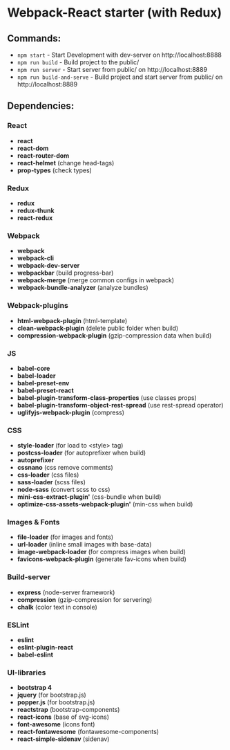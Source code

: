 # Webpack-React starter (with Redux)

## Commands:
* `npm start` - Start Development with dev-server on http://localhost:8888
* `npm run build` - Build project to the public/
* `npm run server` - Start server from public/ on http://localhost:8889
* `npm run build-and-serve` - Build project and start server from public/ on http://localhost:8889


## Dependencies:

### React
* **react**
* **react-dom**
* **react-router-dom**
* **react-helmet** (change head-tags)
* **prop-types** (check types)

### Redux
* **redux**
* **redux-thunk**
* **react-redux**

### Webpack
* **webpack**
* **webpack-cli**
* **webpack-dev-server**
* **webpackbar** (build progress-bar)
* **webpack-merge** (merge common configs in webpack)
* **webpack-bundle-analyzer** (analyze bundles)

### Webpack-plugins
* **html-webpack-plugin** (html-template)
* **clean-webpack-plugin** (delete public folder when build)
* **compression-webpack-plugin** (gzip-compression data when build)

### JS
* **babel-core** 
* **babel-loader** 
* **babel-preset-env** 
* **babel-preset-react** 
* **babel-plugin-transform-class-properties** (use classes props)
* **babel-plugin-transform-object-rest-spread** (use rest-spread operator)
* **uglifyjs-webpack-plugin** (compress)

### CSS
* **style-loader** (for load to &lt;style&gt; tag)
* **postcss-loader** (for autoprefixer when build)
* **autoprefixer**
* **cssnano** (css remove comments)
* **css-loader** (css files)
* **sass-loader** (scss files)
* **node-sass** (convert scss to css)
* **mini-css-extract-plugin'** (css-bundle when build)
* **optimize-css-assets-webpack-plugin'** (min-css when build)

### Images & Fonts
* **file-loader** (for images and fonts)
* **url-loader** (inline small images with base-data)
* **image-webpack-loader** (for compress images when build)
* **favicons-webpack-plugin** (generate fav-icons when build)

### Build-server
* **express** (node-server framework)
* **compression** (gzip-compression for servering)
* **chalk** (color text in console)

### ESLint
* **eslint**
* **eslint-plugin-react**
* **babel-eslint**

### UI-libraries
* **bootstrap 4**
* **jquery** (for bootstrap.js)
* **popper.js** (for bootstrap.js)
* **reactstrap** (bootstrap-components)
* **react-icons** (base of svg-icons)
* **font-awesome** (icons font)
* **react-fontawesome** (fontawesome-components)
* **react-simple-sidenav** (sidenav)
